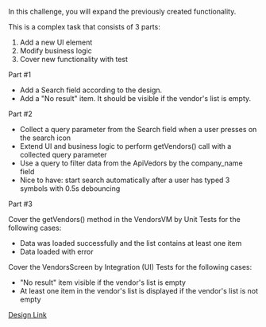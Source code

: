 In this challenge, you will expand the previously created functionality.

This is a complex task that consists of 3 parts:
  1. Add a new UI element
  2. Modify business logic
  3. Cover new functionality with test

Part #1  
  - Add a Search field according to the design.
  - Add a "No result" item. It should be visible if the vendor's list is empty.

Part #2
  - Collect a query parameter from the Search field when a user presses on the search icon
  - Extend UI and business logic to perform getVendors() call with a collected query parameter
  - Use a query to filter data from the ApiVedors by the company_name field
  - Nice to have: start search automatically after a user has typed 3 symbols with 0.5s debouncing

Part #3

Cover the getVendors() method in the VendorsVM by Unit Tests for the following cases:   
  - Data was loaded successfully and the list contains at least one item
  - Data loaded with error

Cover the VendorsScreen by Integration (UI) Tests for the following cases:
  - "No result" item visible if the vendor's list is empty
  -  At least one item in the vendor's list is displayed if the vendor's list is not empty

[Design Link](https://www.figma.com/file/Yx4G4KSbcZTev1lRnc69sf/Task-Middle-Android?node-id=0%3A1)
